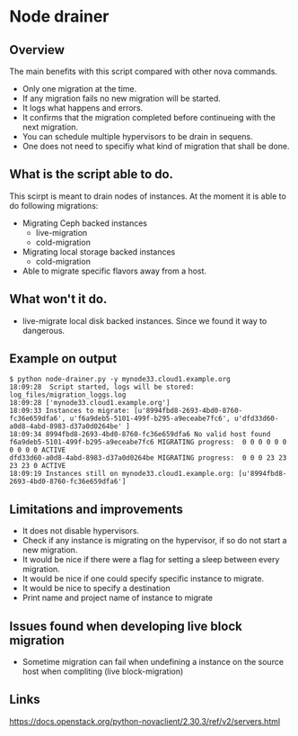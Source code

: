# Node drainer

## Overview
The main benefits with this script compared with other nova commands.
- Only one migration at the time.
- If any migration fails no new migration will be started.
- It logs what happens and errors.
- It confirms that the migration completed before continueing with the next migration.
- You can schedule multiple hypervisors to be drain in sequens.
- One does not need to specifiy what kind of migration that shall be done.

## What is the script able to do.
This scirpt is meant to drain nodes of instances. At the moment it is able to do following migrations:
- Migrating Ceph backed instances
   * live-migration
   * cold-migration
- Migrating local storage backed instances
   * cold-migration
- Able to migrate specific flavors away from a host.

## What won't it do.
- live-migrate local disk backed instances. Since we found it way to dangerous.

## Example on output

```
$ python node-drainer.py -y mynode33.cloud1.example.org
18:09:28  Script started, logs will be stored: log_files/migration_loggs.log
18:09:28 ['mynode33.cloud1.example.org']
18:09:33 Instances to migrate: [u'8994fbd8-2693-4bd0-8760-fc36e659dfa6', u'f6a9deb5-5101-499f-b295-a9eceabe7fc6', u'dfd33d60-a0d8-4abd-8983-d37a0d0264be' ]
18:09:34 8994fbd8-2693-4bd0-8760-fc36e659dfa6 No valid host found
f6a9deb5-5101-499f-b295-a9eceabe7fc6 MIGRATING progress:  0 0 0 0 0 0 0 0 0 0 ACTIVE
dfd33d60-a0d8-4abd-8983-d37a0d0264be MIGRATING progress:  0 0 0 23 23 23 23 0 ACTIVE
18:09:19 Instances still on mynode33.cloud1.example.org: [u'8994fbd8-2693-4bd0-8760-fc36e659dfa6']

```


## Limitations and improvements
- It does not disable hypervisors.
- Check if any instance is migrating on the hypervisor, if so do not start a new migration.
- It would be nice if there were a flag for setting a sleep between every migration.
- It would be nice if one could specify specific instance to migrate.
- It would be nice to specify a destination
- Print name and project name of instance to migrate


## Issues found when developing live block migration
- Sometime migration can fail when undefining a instance on the source host when compliting (live block-migration)

## Links
https://docs.openstack.org/python-novaclient/2.30.3/ref/v2/servers.html



